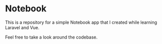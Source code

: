 # Notebook

This is a repository for a simple Notebook app that I created while learning Laravel and Vue.

Feel free to take a look around the codebase.
